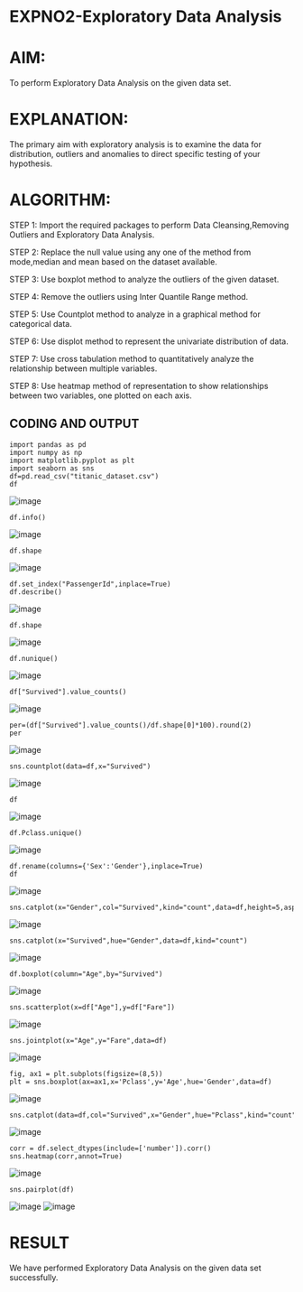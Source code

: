 # EXPNO2-Exploratory Data Analysis
# AIM:
To perform Exploratory Data Analysis on the given data set.
      
# EXPLANATION:
The primary aim with exploratory analysis is to examine the data for distribution, outliers and anomalies to direct specific testing of your hypothesis.

  
# ALGORITHM:
STEP 1: Import the required packages to perform Data Cleansing,Removing Outliers and Exploratory Data Analysis.

STEP 2: Replace the null value using any one of the method from mode,median and mean based on the dataset available.

STEP 3: Use boxplot method to analyze the outliers of the given dataset.

STEP 4: Remove the outliers using Inter Quantile Range method.

STEP 5: Use Countplot method to analyze in a graphical method for categorical data.

STEP 6: Use displot method to represent the univariate distribution of data.

STEP 7: Use cross tabulation method to quantitatively analyze the relationship between multiple variables.

STEP 8: Use heatmap method of representation to show relationships between two variables, one plotted on each axis.

## CODING AND OUTPUT
```
import pandas as pd
import numpy as np
import matplotlib.pyplot as plt
import seaborn as sns
df=pd.read_csv("titanic_dataset.csv")
df
```
![image](https://github.com/user-attachments/assets/f9931b1d-d430-4358-b9cb-61173d4b22b2)

```
df.info()
```
![image](https://github.com/user-attachments/assets/15da0e7d-59d7-4ec7-a50f-9fbd26e1702b)

```
df.shape
```
![image](https://github.com/user-attachments/assets/e6bf28a4-436e-4d43-ba9c-8f9e449bb908)

```
df.set_index("PassengerId",inplace=True)
df.describe()
```
![image](https://github.com/user-attachments/assets/4c55d5f1-6b39-421c-aec3-ca9f916fdc84)

```
df.shape
```
![image](https://github.com/user-attachments/assets/00ab997e-0c91-4217-a472-6a9b4e3e1c0d)

```
df.nunique()
```
![image](https://github.com/user-attachments/assets/276c4a5a-2c99-4ac7-a009-dd736ce89dc6)

```
df["Survived"].value_counts()
```
![image](https://github.com/user-attachments/assets/9c550a37-2616-4a2e-b63c-69fb478d3e2d)

```
per=(df["Survived"].value_counts()/df.shape[0]*100).round(2)
per
```
![image](https://github.com/user-attachments/assets/3bce9d20-c43b-4d6e-bedc-75382f206f8c)

```
sns.countplot(data=df,x="Survived")
```
![image](https://github.com/user-attachments/assets/3854929e-7776-4a9b-83e6-53bbe83116eb)

```
df
```
![image](https://github.com/user-attachments/assets/6249bf5c-aae2-4623-8af2-c139df1c2b8f)

```
df.Pclass.unique()
```
![image](https://github.com/user-attachments/assets/9c0930c0-9901-409c-9763-d1354e8b98de)


```
df.rename(columns={'Sex':'Gender'},inplace=True)
df
```
![image](https://github.com/user-attachments/assets/51fc7a32-d273-4d85-af44-ee8c75385688)

```
sns.catplot(x="Gender",col="Survived",kind="count",data=df,height=5,aspect=.7)
```
![image](https://github.com/user-attachments/assets/25929578-2993-4930-a3e1-2201c7ad6094)

```
sns.catplot(x="Survived",hue="Gender",data=df,kind="count")
```
![image](https://github.com/user-attachments/assets/33e1989f-a42b-45b5-b6ec-820f48eb8739)

```
df.boxplot(column="Age",by="Survived")
```
![image](https://github.com/user-attachments/assets/dd050b40-3842-4e12-90b8-4977731633e1)

```
sns.scatterplot(x=df["Age"],y=df["Fare"])
```
![image](https://github.com/user-attachments/assets/2c742afc-c43e-4f92-9a69-4a77a7770f9c)

```
sns.jointplot(x="Age",y="Fare",data=df)
```
![image](https://github.com/user-attachments/assets/e447de54-7b40-4bab-a647-c3dac30bf510)

```
fig, ax1 = plt.subplots(figsize=(8,5))
plt = sns.boxplot(ax=ax1,x='Pclass',y='Age',hue='Gender',data=df)
```
![image](https://github.com/user-attachments/assets/bf2dc696-e091-4c99-9d95-b9d5941f7ef7)

```
sns.catplot(data=df,col="Survived",x="Gender",hue="Pclass",kind="count")
```
![image](https://github.com/user-attachments/assets/7fdbf60e-3fea-4ee9-baca-dc490731141d)

```
corr = df.select_dtypes(include=['number']).corr()
sns.heatmap(corr,annot=True)
```
![image](https://github.com/user-attachments/assets/03bd05fc-dc49-45c3-997b-e93ed6266561)

```
sns.pairplot(df)
```
![image](https://github.com/user-attachments/assets/519e0372-d722-46b5-b2e5-3432090015ee)
![image](https://github.com/user-attachments/assets/d9632232-044e-45b6-967d-d56e84c68f44)




# RESULT
We have performed Exploratory Data Analysis on the given data set successfully.
